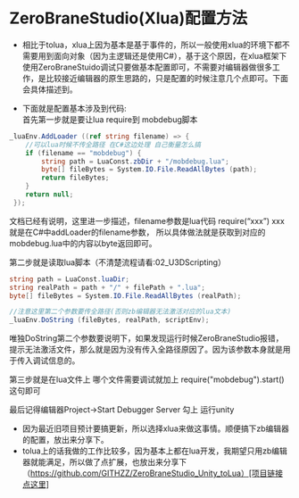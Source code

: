 # ZeroBraneStudio(Xlua)配置方法
* 相比于tolua，xlua上因为基本是基于事件的，所以一般使用xlua的环境下都不需要用到面向对象（因为主逻辑还是使用C#），基于这个原因，在xlua框架下
使用ZeroBraneStuido调试只要做基本配置即可，不需要对编辑器做很多工作，是比较接近编辑器的原生思路的，只是配置的时候注意几个点即可。下面会具体描述到。

* 下面就是配置基本涉及到代码:  
首先第一步就是要让lua require到 mobdebug脚本

```C#
_luaEnv.AddLoader ((ref string filename) => {
	//可以lua时候不传全路径 在C#这边处理 自己衡量怎么搞
	if (filename == "mobdebug") {
		string path = LuaConst.zbDir + "/mobdebug.lua";
		byte[] fileBytes = System.IO.File.ReadAllBytes (path);
		return fileBytes;
	}
	return null;
 });
```
文档已经有说明，这里进一步描述，filename参数是lua代码 require(“xxx”) xxx就是在C#中addLoader的filename参数，
所以具体做法就是获取到对应的mobdebug.lua中的内容以byte返回即可。

第二步就是读取lua脚本（不清楚流程请看:02_U3DScripting）
```C#
string path = LuaConst.luaDir;
string realPath = path + "/" + filePath + ".lua";
byte[] fileBytes = System.IO.File.ReadAllBytes (realPath);

//注意这里第二个参数要传全路径(否则zb编辑器无法激活对应的lua文本)
_luaEnv.DoString (fileBytes, realPath, scriptEnv);
```

唯独DoString第二个参数要说明下，如果发现运行时候ZeroBraneStudio报错，提示无法激活文件，那么就是因为没有传入全路径原因了。因为该参数本身就是用于传入调试信息的。

第三步就是在lua文件上 哪个文件需要调试就加上 require("mobdebug").start() 这句即可

最后记得编辑器Project->Start Debugger Server 勾上 运行unity  

* 因为最近旧项目预计要搞更新，所以选择xlua来做这事情。顺便搞下zb编辑器的配置，放出来分享下。
* tolua上的话我做的工作比较多，因为基本上都在lua开发，我期望只用zb编辑器就能满足，所以做了点扩展，也放出来分享下（https://github.com/GITHZZ/ZeroBraneStudio_Unity_toLua）[项目链接点这里]
